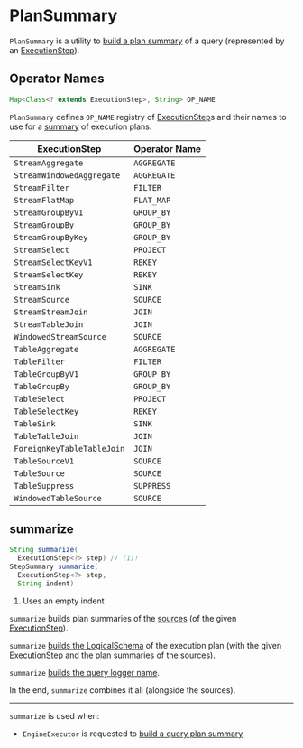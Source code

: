# PlanSummary

`PlanSummary` is a utility to [build a plan summary](#summarize) of a query (represented by an [ExecutionStep](ExecutionStep.md)).

## <span id="OP_NAME"> Operator Names

```java
Map<Class<? extends ExecutionStep>, String> OP_NAME
```

`PlanSummary` defines `OP_NAME` registry of [ExecutionStep](ExecutionStep.md)s and their names to use for a [summary](#summarize) of execution plans.

ExecutionStep | Operator Name
--------------|---------
 `StreamAggregate` | `AGGREGATE`
 `StreamWindowedAggregate` | `AGGREGATE`
 `StreamFilter` | `FILTER`
 `StreamFlatMap` | `FLAT_MAP`
 `StreamGroupByV1` | `GROUP_BY`
 `StreamGroupBy` | `GROUP_BY`
 `StreamGroupByKey` | `GROUP_BY`
 `StreamSelect` | `PROJECT`
 `StreamSelectKeyV1` | `REKEY`
 `StreamSelectKey` | `REKEY`
 `StreamSink` | `SINK`
 `StreamSource` | `SOURCE`
 `StreamStreamJoin` | `JOIN`
 `StreamTableJoin` | `JOIN`
 `WindowedStreamSource` | `SOURCE`
 `TableAggregate` | `AGGREGATE`
 `TableFilter` | `FILTER`
 `TableGroupByV1` | `GROUP_BY`
 `TableGroupBy` | `GROUP_BY`
 `TableSelect` | `PROJECT`
 `TableSelectKey` | `REKEY`
 `TableSink` | `SINK`
 `TableTableJoin` | `JOIN`
 `ForeignKeyTableTableJoin` | `JOIN`
 `TableSourceV1` | `SOURCE`
 `TableSource` | `SOURCE`
 `TableSuppress` | `SUPPRESS`
 `WindowedTableSource` | `SOURCE`

## <span id="summarize"> summarize

```java
String summarize(
  ExecutionStep<?> step) // (1)!
StepSummary summarize(
  ExecutionStep<?> step,
  String indent)
```

1. Uses an empty indent

`summarize` builds plan summaries of the [sources](ExecutionStep.md#getSources) (of the given [ExecutionStep](ExecutionStep.md)).

`summarize` [builds the LogicalSchema](#getSchema) of the execution plan (with the given [ExecutionStep](ExecutionStep.md) and the plan summaries of the sources).

`summarize` [builds the query logger name](QueryLoggerUtil.md#queryLoggerName).

In the end, `summarize` combines it all (alongside the sources).

---

`summarize` is used when:

* `EngineExecutor` is requested to [build a query plan summary](EngineExecutor.md#buildPlanSummary)
